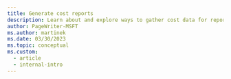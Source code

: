 ```yaml
---
title: Generate cost reports
description: Learn about and explore ways to gather cost data for reporting purposes by using Azure cost tools, consumption APIs, and custom scripts. You can then analyze and visualize the data as well.
author: PageWriter-MSFT
ms.author: martinek
ms.date: 03/30/2023
ms.topic: conceptual
ms.custom:
  - article
  - internal-intro
---
```

